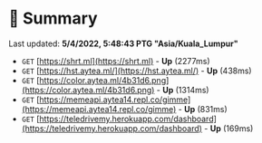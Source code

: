 # 📖 Summary
Last updated: **5/4/2022, 5:48:43 PTG "Asia/Kuala_Lumpur"**

- `GET` [https://shrt.ml](https://shrt.ml) - **Up** (2277ms)
- `GET` [https://hst.aytea.ml/](https://hst.aytea.ml/) - **Up** (438ms)
- `GET` [https://color.aytea.ml/4b31d6.png](https://color.aytea.ml/4b31d6.png) - **Up** (1314ms)
- `GET` [https://memeapi.aytea14.repl.co/gimme](https://memeapi.aytea14.repl.co/gimme) - **Up** (831ms)
- `GET` [https://teledrivemy.herokuapp.com/dashboard](https://teledrivemy.herokuapp.com/dashboard) - **Up** (169ms)
